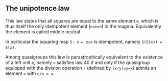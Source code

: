 ## The unipotence law

This law states that all squares are equal to the same element `e`, which is thus itself the only idempotent element (`e◇e=e`) in the magma.  Equivalently the element is called middle neutral.

In particular the squaring map `S: x ↦ x◇x` is idempotent, namely `S(S(x)) = S(x)`.

Among quasigroups this law is parastrophically equivalent to the existence of a left unit `e`, namely `◇` satisfies law 40 if and only if the quasigroup equipped with the division operation `/` (defined by `(x/y)◇y=x`) admits an element `e` with `e/x = x`.
